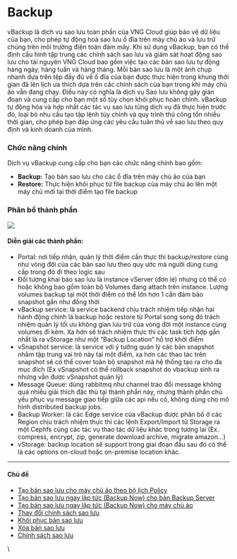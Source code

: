 # Backup

vBackup là dịch vụ sao lưu toàn phần của VNG Cloud giúp bảo vệ dữ liệu của bạn, cho phép tự động hoá sao lưu ổ đĩa trên máy chủ ảo và lưu trữ chúng trên môi trường điện toán đám mây. Khi sử dụng vBackup, bạn có thể định cấu hình tập trung các chính sách sao lưu và giám sát hoạt động sao lưu cho tài nguyên VNG Cloud bao gồm việc tạo các bản sao lưu tự động hàng ngày, hàng tuần và hàng tháng. Mỗi bản sao lưu là một ảnh chụp nhanh dựa trên tệp đầy đủ về ổ đĩa của bạn được thực hiện trong khung thời gian đã lên lịch ưa thích dựa trên các chính sách của bạn trong khi máy chủ ảo vẫn đang chạy. Điều này có nghĩa là dịch vụ Sao lưu không gây gián đoạn và cung cấp cho bạn một số tùy chọn khôi phục hoàn chỉnh. vBackup tự động hóa và hợp nhất các tác vụ sao lưu từng dịch vụ đã thực hiện trước đó, loại bỏ nhu cầu tạo tập lệnh tùy chỉnh và quy trình thủ công tốn nhiều thời gian, cho phép bạn đáp ứng các yêu cầu tuân thủ về sao lưu theo quy định và kinh doanh của mình.

### **Chức năng chính** <a href="#backup-chucnangchinh" id="backup-chucnangchinh"></a>

Dịch vụ vBackup cung cấp cho bạn các chức năng chính bao gồm:

* **Backup:** Tạo bản sao lưu cho các ổ đĩa trên máy chủ ảo của bạn
* **Restore:** Thực hiện khôi phục từ file backup của máy chủ ảo lên một máy chủ mới tại thời điểm tạo file backup

### **Phân bố thành phần** <a href="#backup-phanbothanhphan" id="backup-phanbothanhphan"></a>

![](https://docs.vngcloud.vn/download/attachments/49649794/image2023-3-16\_17-9-40.png?version=1\&modificationDate=1678961454000\&api=v2)

#### **Diễn giải các thành phần:** <a href="#backup-diengiaicacthanhphan" id="backup-diengiaicacthanhphan"></a>

* Portal: nơi tiếp nhận, quản lý thời điểm cần thực thi backup/restore cùng như vòng đời của các bản sao lưu theo quy ước mà người dùng cung cấp trong đó đi theo logic sau
* Đối tượng khai báo sao lưu là instance vServer (đơn lẻ) nhưng có thể có hoặc không bao gồm toàn bộ Volumes đang attach trên instance. Lượng volumes backup tại một thời điểm có thể lớn hơn 1 cần đảm bảo snapshot gần như đồng thời
* vBackup service: là service backend chịu trách nhiệm tiếp nhận hai hành động chính là backup hoặc restore từ Portal song song đó trách nhiệm quản lý tối ưu không gian lưu trữ của vòng đời một instance cùng volumes đi kèm. Xa hơn sẽ trách nhiệm thực thi các task tích hợp gần nhất là ra vStorage như một “Backup Location” hỗ trợ khởi điểm
* vSnapshot service: là service với ý tưởng quản lý các bản snapshot nhằm tập trung vai trò này tại một điểm, xa hơn các thao tác trên snapshot sẽ có thể cover toàn bộ snapshot mà hệ thống tạo ra cho đa mục đích (Ex vSnapshot có thể rollback snapshot do vbackup sinh ra nhưng vẫn được vSnapshot quản lý)
* Message Queue: dùng rabbitmq như channel trao đổi message không quá nhiều giải thích đặc thù tại thành phần này, nhưng thành phần chủ yếu phục vụ message giao tiếp giữa các api nếu có, không dùng cho mô hình distributed backup jobs.
* Backup Worker: là các Edge service của vBackup được phân bố ở các Region chịu trách nhiệm thực thi các lệnh Export/Import từ Storage ra một Cephfs cùng các tác vụ thao tác dữ liệu khác trong tương lai (Ex. compress, encrypt, zip, generate download archive, migrate amazon…)
* vStorage: backup location sẽ support trong giai đoạn đầu sau đó có thể là các options on-cloud hoặc on-premise location khác.

***

#### Chủ đề <a href="#backup-chude" id="backup-chude"></a>

* [Tạo bản sao lưu cho máy chủ ảo theo bộ lịch Policy](https://docs.vngcloud.vn/pages/viewpage.action?pageId=49649803\&src=contextnavpagetreemode)
* [Tạo bản sao lưu ngay lập tức (Backup Now) cho bản Backup Server](https://docs.vngcloud.vn/pages/viewpage.action?pageId=63767444\&src=contextnavpagetreemode)
* [Tạo bản sao lưu ngay lập tức (Backup Now) cho máy chủ ảo](https://docs.vngcloud.vn/pages/viewpage.action?pageId=63767446\&src=contextnavpagetreemode)
* [Thay đổi chính sách sao lưu](https://docs.vngcloud.vn/pages/viewpage.action?pageId=59804947\&src=contextnavpagetreemode)
* [Khôi phục bản sao lưu](https://docs.vngcloud.vn/pages/viewpage.action?pageId=49649812\&src=contextnavpagetreemode)
* [Xóa bản sao lưu](https://docs.vngcloud.vn/pages/viewpage.action?pageId=63767454\&src=contextnavpagetreemode)
* [Chính sách sao lưu](https://docs.vngcloud.vn/pages/viewpage.action?pageId=49649834\&src=contextnavpagetreemode)

\
